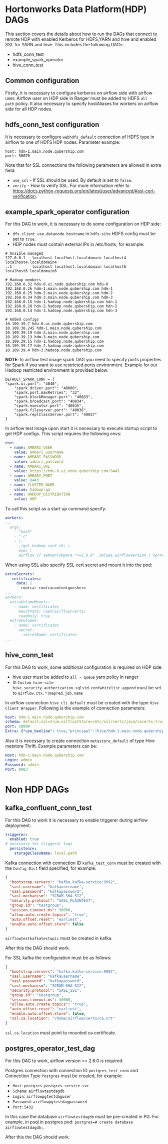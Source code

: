 # Hortonworks Data Platform(HDP)  DAGs

This section covers the details about how to run the DAGs that connect to remote HDP with enabled Kerberos for HDFS,YARN and hive and enabled SSL for YARN and hive. This includes the following DAGs:
* hdfs_conn_test
* example_spark_operator
* hive_conn_test

## Common configuration

Firstly, it is necessary to configure kerberos on airflow side with airflow user. Airflow user on HDP side in Ranger must be added to HDFS `all - path` policy. It also necessary to specify hostAliases for workers on airflow side for all HDP nodes.

## hdfs_conn_test configuration

It is necessary to configure `webhdfs_default` connection of HDFS type in airflow to one of HDFS HDP nodes. Parameter example:

```
host: hdm-1.main.node.qubership.com
port: 50070
```

Note that for SSL connections the following parameters are allowed in extra field:

   * `use_ssl` - If SSL should be used. By default is set to `false`.
   * `verify` - How to verify SSL. For more information refer to https://docs.python-requests.org/en/latest/user/advanced/#ssl-cert-verification.
   
## example_spark_operator configuration

For this DAG to work, it is necessary to do some configuration on HDP side:

* `dfs.client.use.datanode.hostname` in `hdfs-site` HDFS config must be set to `true`.
* HDP nodes must contain external IPs in /etc/hosts, for example: 

```
# Ansible managed
127.0.0.1   localhost localhost.localdomain localhost4 localhost4.localdomain4
::1         localhost localhost.localdomain localhost6 localhost6.localdomain6

# Hadoop members
192.168.0.32 hdu-0.ui.node.qubership.com hdu-0
192.168.0.26 hdm-1.main.node.qubership.com hdm-1
192.168.0.25 hdm-2.main.node.qubership.com hdm-2
192.168.0.34 hdm-3.main.node.qubership.com hdm-3
192.168.0.15 hdn-1.hadoop.node.qubership.com hdn-1
192.168.0.28 hdn-2.hadoop.node.qubership.com hdn-2
192.168.0.14 hdn-3.hadoop.node.qubership.com hdn-3

# Added configs
10.109.39.7 hdu-0.ui.node.qubership.com
10.109.38.245 hdm-1.main.node.qubership.com
10.109.39.19 hdm-2.main.node.qubership.com
10.109.39.13 hdm-3.main.node.qubership.com
10.109.39.15 hdn-1.hadoop.node.qubership.com
10.109.39.17 hdn-2.hadoop.node.qubership.com
10.109.39.4 hdn-3.hadoop.node.qubership.com
```
**NOTE**: In airflow test image spark DAG you need to specify ports properties for Spark if you want to use restricted ports environment. Example for our Hadoop restricted environment is provided below: 
````
DEFAULT_SPARK_CONF = {
"spark.ui.port": "4040",
    "spark.driver.port": "40000",
    "spark.port.maxRetries": "32",
    "spark.blockManager.port": "40033",
    "spark.broadcast.port": "40034",
    "spark.executor.port": "40035",
    "spark.fileserver.port": "40036",
    "spark.replClassServer.port": "40037"
}
````
In airflow test image upon start it is necessary to execute startup script to get HDP configs. This script requires the following envs:

```yaml
env:
  - name: AMBARI_USER
    value: ambari_username
  - name: AMBARI_PASSWORD
    value: ambari_password
  - name: AMBARI_URL
    value: https://hdu-0.ui.node.qubership.com:8443
  - name: AMBARI_PORT
    value: 8443
  - name: CLUSTER_NAME
    value: hadoop-qa
  - name: HADOOP_DISTRIBUTION
    value: HDP
```

To call this script as a start up command specify:

```yaml
workers:
...
  args:
    - "bash"
    - "-c"
    - |-
      ./get_hadoop_conf.sh; \
      exec \
      airflow {{ semverCompare ">=2.0.0" .Values.airflowVersion | ternary "celery worker" "worker" }}
```

When using SSL also specify SSL cert secret and mount it into the pod:

```yaml
extraSecrets:
   certificates:
     data: |
       rootca: rootcacontentgoeshere
...
workers:
  extraVolumeMounts:
    - name: certificates
      mountPath: /opt/airflow/certs/
      readOnly: true
  extraVolumes:
    - name: certificates
      secret:
        secretName: certificates
...
```

## hive_conn_test

For this DAG to work, some additional configuration is required on HDP side:
* hive user must be added to `all - queue` yarn policy in ranger
* In `Custom hive-site` `hive.security.authorization.sqlstd.confwhitelist.append` must be set to `airflow.ctx.*|mapred.job.name`

In airflow connection `hive_cli_default` must be created with the type `Hive Client Wrapper`. Following is the example of connection parameters:

```yaml
host: hdm-1.main.node.qubership.com
schema: default;ssl=true;sslTrustStore=/etc/ssl/certs/java/cacerts;trustStorePassword=changeit
port: 10000
Extra: {"use_beeline": true,"principal":"hive/hdm-1.main.node.qubership.com@LDAP.REALM"}
```

Also it is necessary to create connection `metastore_default` of type Hive metstore Thrift. Example parameters can be:
```yaml
Host: hdm-1.main.node.qubership.com
Login: admin
Password: admin
Port: 9083
```


# Non HDP DAGs

## kafka_confluent_conn_test

For this DAG to work it is necessary to enable triggerer during airflow deployment:

```yaml
triggerer:
  enabled: true
# necessary for triggerer logs
  persistence:
    storageClassName: local-path
```

Kafka connection with connection ID `kafka_test_conn` must be created with the `Config Dict` field specified, for example:
```json
{
  "bootstrap.servers": "kafka.kafka-service:9092",
  "sasl.username": "kafkausername",
  "sasl.password": "kafkapassword",
  "sasl.mechanism": "SCRAM-SHA-512",
  "security.protocol": "SASL_PLAINTEXT",
  "group.id": "testgroup",
  "session.timeout.ms": 30000,
  "allow.auto.create.topics": "true",
  "auto.offset.reset": "earliest",
  "enable.auto.offset.store": false
}
```

`airflowtestkafkatestopic` must be created in kafka.

After this the DAG should work.

For SSL kafka the configuration must be as follows:

```json
{
  "bootstrap.servers": "kafka.kafka-service:9092",
  "sasl.username": "kafkausername",
  "sasl.password": "kafkapassword",
  "sasl.mechanism": "SCRAM-SHA-512",
  "security.protocol": "SASL_SSL",
  "group.id": "testgroup",
  "session.timeout.ms": 30000,
  "allow.auto.create.topics": "true",
  "auto.offset.reset": "earliest",
  "enable.auto.offset.store": false,
  "ssl.ca.location": "/home/airflow/certs/ca.crt"
}
```

`ssl.ca.location` must point to mounted ca certificate.

## postgres_operator_test_dag

For this DAG to work, airflow version >= 2.6.0 is required.

Postgres connection with connection ID `postgres_test_conn` and Connection Type `Postgres` must be created, for example:

* `Host`: `postgres.postgres-service.svc` 
* `Schema`: `airflowtestdagdb`
* `Login`: `airflowpgtestdaguser`
* `Password`: `airflowpgtestdagpassword`
* `Port`: `5432`

In this case the database `airflowtestdagdb` must be pre-created in PG. For example, in psql in postgres pod: `postgres=# create database airflowtestdagdb;`.

After this the DAG should work.
